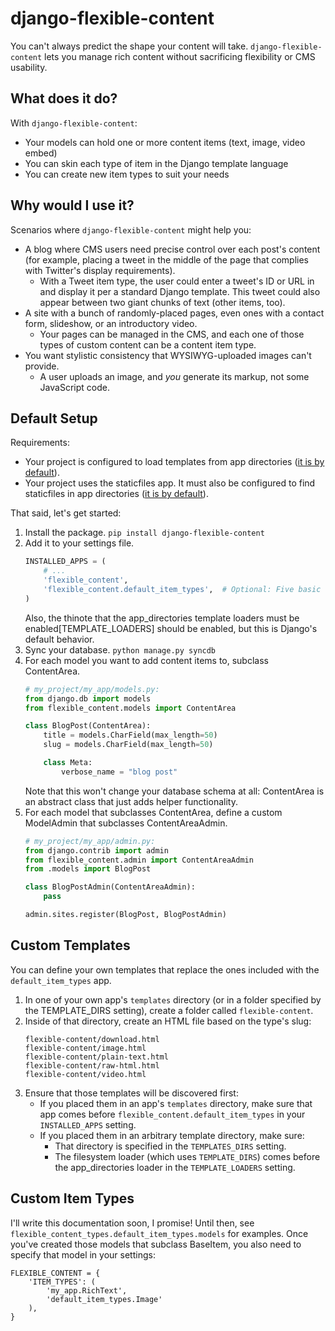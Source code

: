django-flexible-content
=======================

You can't always predict the shape your content will take. `django-flexible-content` lets you manage rich content without sacrificing flexibility or CMS usability.

What does it do?
----------------

With `django-flexible-content`:
-   Your models can hold one or more content items (text, image, video embed)
-   You can skin each type of item in the Django template language
-   You can create new item types to suit your needs

Why would I use it?
-------------------

Scenarios where `django-flexible-content` might help you:
-   A blog where CMS users need precise control over each post's content (for example, placing a tweet in the middle of the page that complies with Twitter's display requirements).
    -   With a Tweet item type, the user could enter a tweet's ID or URL in and display it per a standard Django template. This tweet could also appear between two giant chunks of text (other items, too).
-   A site with a bunch of randomly-placed pages, even ones with a contact form, slideshow, or an introductory video.
    -   Your pages can be managed in the CMS, and each one of those types of custom content can be a content item type.
-   You want stylistic consistency that WYSIWYG-uploaded images can't provide.
    -   A user uploads an image, and *you* generate its markup, not some JavaScript code.

Default Setup
-------------

Requirements:
-   Your project is configured to load templates from app directories ([it is by default](https://docs.djangoproject.com/en/1.5/ref/settings/#template-loaders)).
-   Your project uses the staticfiles app. It must also be configured to find staticfiles in app directories ([it is by default](https://docs.djangoproject.com/en/1.5/ref/contrib/staticfiles/#staticfiles-finders)).

That said, let's get started:
1.  Install the package.
    `pip install django-flexible-content`
2.  Add it to your settings file.
    ```python
    INSTALLED_APPS = (
        # ...
        'flexible_content',
        'flexible_content.default_item_types',  # Optional: Five basic types of content item.
    )
    ```
    Also, the thinote that the app_directories template loaders must be enabled[TEMPLATE_LOADERS] should be enabled, but this is Django's default behavior.
3.  Sync your database.
    `python manage.py syncdb`
4.  For each model you want to add content items to, subclass ContentArea.
    ```python
    # my_project/my_app/models.py:
    from django.db import models
    from flexible_content.models import ContentArea

    class BlogPost(ContentArea):
        title = models.CharField(max_length=50)
        slug = models.CharField(max_length=50)

        class Meta:
            verbose_name = "blog post"
    ```
    Note that this won't change your database schema at all: ContentArea is an abstract class that just adds helper functionality.
5.  For each model that subclasses ContentArea, define a custom ModelAdmin that subclasses ContentAreaAdmin.
    ```python
    # my_project/my_app/admin.py:
    from django.contrib import admin
    from flexible_content.admin import ContentAreaAdmin
    from .models import BlogPost

    class BlogPostAdmin(ContentAreaAdmin):
        pass

    admin.sites.register(BlogPost, BlogPostAdmin)
    ```

Custom Templates
----------------

You can define your own templates that replace the ones included with the `default_item_types` app.
1.  In one of your own app's `templates` directory (or in a folder specified by the TEMPLATE_DIRS setting), create a folder called `flexible-content`.
2.  Inside of that directory, create an HTML file based on the type's slug:
    ```
    flexible-content/download.html
    flexible-content/image.html
    flexible-content/plain-text.html
    flexible-content/raw-html.html
    flexible-content/video.html
    ```
3.  Ensure that those templates will be discovered first:
    -   If you placed them in an app's `templates` directory, make sure that app comes before `flexible_content.default_item_types` in your `INSTALLED_APPS` setting.
    -   If you placed them in an arbitrary template directory, make sure:
        -   That directory is specified in the `TEMPLATES_DIRS` setting.
        -   The filesystem loader (which uses `TEMPLATE_DIRS`) comes before the app_directories loader in the `TEMPLATE_LOADERS` setting.

Custom Item Types
-----------------

I'll write this documentation soon, I promise! Until then, see `flexible_content_types.default_item_types.models` for examples. Once you've created those models that subclass BaseItem, you also need to specify that model in your settings:
```
FLEXIBLE_CONTENT = {
    'ITEM_TYPES': (
        'my_app.RichText',
        'default_item_types.Image'
    ),
}
```
